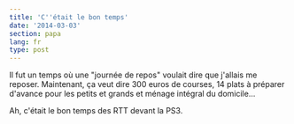 ```yaml
---
title: 'C''était le bon temps'
date: '2014-03-03'
section: papa
lang: fr
type: post
---
```


Il fut un temps où une "journée de repos" voulait dire que j'allais me reposer.
Maintenant, ça veut dire 300 euros de courses, 14 plats à préparer d'avance pour les petits et grands et ménage intégral du domicile...

Ah, c'était le bon temps des RTT devant la PS3.
